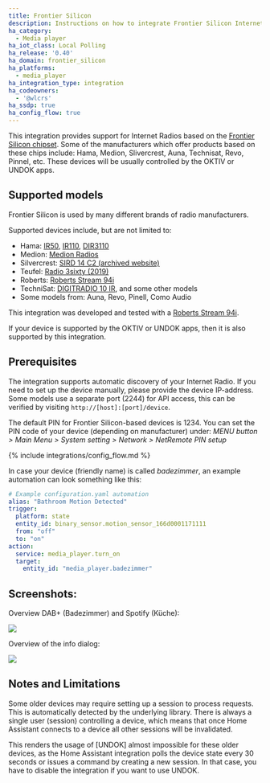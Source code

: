 ```yaml
---
title: Frontier Silicon
description: Instructions on how to integrate Frontier Silicon Internet Radios into Home Assistant.
ha_category:
  - Media player
ha_iot_class: Local Polling
ha_release: '0.40'
ha_domain: frontier_silicon
ha_platforms:
  - media_player
ha_integration_type: integration
ha_codeowners:
  - '@wlcrs'
ha_ssdp: true
ha_config_flow: true
---
```


This integration provides support for Internet Radios based on the [Frontier Silicon chipset]. Some of the manufacturers which offer products based on these chips include: Hama, Medion, Slivercrest, Auna, Technisat, Revo, Pinnel, etc. These devices will be usually controlled by the OKTIV or UNDOK apps.

## Supported models

Frontier Silicon is used by many different brands of radio manufacturers.

Supported devices include, but are not limited to:

- Hama: [IR50], [IR110], [DIR3110]
- Medion: [Medion Radios]
- Silvercrest: [SIRD 14 C2 (archived website)]
- Teufel: [Radio 3sixty (2019)]
- Roberts: [Roberts Stream 94i]
- TechniSat: [DIGITRADIO 10 IR], and some other models
- Some models from: Auna, Revo, Pinell, Como Audio

This integration was developed and tested with a [Roberts Stream 94i].

If your device is supported by the OKTIV or UNDOK apps, then it is also supported by this integration.

## Prerequisites

The integration supports automatic discovery of your Internet Radio. If you need to set up the device manually, please provide the device IP-address. Some models use a separate port (2244) for API access, this can be verified by visiting `http://[host]:[port]/device`.

The default PIN for Frontier Silicon-based devices is 1234. You can set the PIN code of your device (depending on manufacturer) under:
*MENU button > Main Menu > System setting > Network > NetRemote PIN setup*

{% include integrations/config_flow.md %}

In case your device (friendly name) is called *badezimmer*, an example automation can look something like this:

```yaml
# Example configuration.yaml automation
alias: "Bathroom Motion Detected"
trigger:
  platform: state
  entity_id: binary_sensor.motion_sensor_166d0001171111
  from: "off"
  to: "on"
action:
  service: media_player.turn_on
  target:
    entity_id: "media_player.badezimmer"
```

## Screenshots:

Overview DAB+ (Badezimmer) and Spotify (Küche):
<p class='img'>
<img src='/images/screenshots/frontier_silicon_overview.png' />
</p>

Overview of the info dialog:
<p class='img'>
<img src='/images/screenshots/frontier_silicon_info_dialog.png' />
</p>

## Notes and Limitations

<div class='note warning'>

Some older devices may require setting up a session to process requests. This is automatically detected by the underlying library. There is always a single user (session) controlling a device, which means that once Home Assistant connects to a device all other sessions will be invalidated. 

This renders the usage of [UNDOK] almost impossible for these older devices, as the Home Assistant integration polls the device state every 30 seconds or issues a command by creating a new session. In that case, you have to disable the integration if you want to use UNDOK.

</div>

[Frontier Silicon chipset]: https://www.frontiersmart.com/solution/solutions-for-digital-radio/
[Medion Radios]: https://www.medion.com/de/shop/internetradios
[IR50]: https://support.hama.com/00054840/hama-internetradio-ir50-wifi
[IR110]: https://www.hama.com/00054823/hama-ir110ms-internet-radio-multiroom-app-control-black
[DIR3110]: https://www.hama.com/00054824/hama-dir3110ms-digital-radio-fm-dab-dab+-internet-radio-app-multiroom-white
[MD 87466]: https://www.conrad.com/p/medion-p83302-md-87466-internet-kitchen-radio-dab-fm-aux-internet-radio-dlna-compatible-white-1434428
[Radio 3sixty (2019)]: https://teufel.de/radio-3sixty-2019-105437000
[SIRD 14 C2 (archived website)]: https://web.archive.org/web/20191011141311/https://www.silvercrest-multiroom.de/produkte/stereo-internet-radio/
[Roberts Stream 94i]: https://www.robertsradio.com/en-gb/stream-94i
[DIGITRADIO 10 IR]: https://www.technisat.com/en_XX/DIGITRADIO-10-IR/352-10774-22920/
